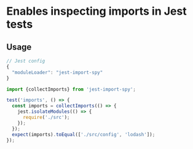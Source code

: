 # Enables inspecting imports in Jest tests

## Usage

```JavaScript
// Jest config
{
  "moduleLoader": "jest-import-spy"
}
```

```TypeScript
import {collectImports} from 'jest-import-spy';

test('imports', () => {
  const imports = collectImports(() => {
    jest.isolateModules(() => {
      require('./src');
    });
  });
  expect(imports).toEqual(['./src/config', 'lodash']);
});
```
